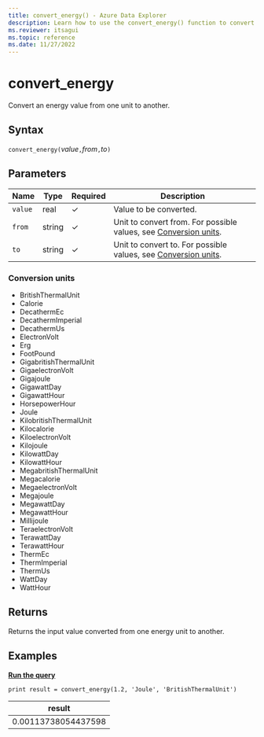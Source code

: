 ```yaml
---
title: convert_energy() - Azure Data Explorer
description: Learn how to use the convert_energy() function to convert an energy input value from one unit to another.
ms.reviewer: itsagui
ms.topic: reference
ms.date: 11/27/2022
---
```

# convert_energy

Convert an energy value from one unit to another.

## Syntax

`convert_energy(`*value*`,`*from*`,`*to*`)`

## Parameters

| Name | Type | Required | Description |
|--|--|--|--|
| `value` | real | &check; | Value to be converted. |
| `from` | string | &check; | Unit to convert from. For possible values, see [Conversion units](#conversion-units). |
| `to` | string | &check; | Unit to convert to. For possible values, see [Conversion units](#conversion-units). |

### Conversion units

* BritishThermalUnit
* Calorie
* DecathermEc
* DecathermImperial
* DecathermUs
* ElectronVolt
* Erg
* FootPound
* GigabritishThermalUnit
* GigaelectronVolt
* Gigajoule
* GigawattDay
* GigawattHour
* HorsepowerHour
* Joule
* KilobritishThermalUnit
* Kilocalorie
* KiloelectronVolt
* Kilojoule
* KilowattDay
* KilowattHour
* MegabritishThermalUnit
* Megacalorie
* MegaelectronVolt
* Megajoule
* MegawattDay
* MegawattHour
* Millijoule
* TeraelectronVolt
* TerawattDay
* TerawattHour
* ThermEc
* ThermImperial
* ThermUs
* WattDay
* WattHour

## Returns

 Returns the input value converted from one energy unit to another.

## Examples

[**Run the query**]( https://dataexplorer.azure.com/clusters/help/databases/Samples?query=H4sIAAAAAAAAAysoyswrUShKLS7NKVGwVUjOzytLLSqJT81LLUqv1DDUM9JRUPfKL81JVQcynIoySzKLM0IyUotyE3NC8zJL1DUBDSFj0EEAAAA=)

```kusto
print result = convert_energy(1.2, 'Joule', 'BritishThermalUnit')
```

|result|
|---|
|0.00113738054437598|
